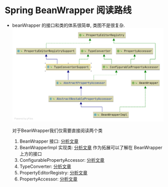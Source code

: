 # Spring BeanWrapper 阅读路线

- beanWrapper 的接口和类的体系很简单, 类图不是很复杂. 
    ![BeanWrapperImpl.png](./images/BeanWrapperImpl.png)
    
    对于BeanWrapper我们仅需要直接阅读两个类
    1. BeanWrapper 接口: [分析文章](./Spring-BeanWrapper.md)
    2. BeanWrapperImpl 实现类: [分析文章](./Spring-BeanWrapperImpl.md)
    作为拓展可以了解在 BeanWrapper 上方的接口
    1. ConfigurablePropertyAccessor: [分析文章](/doc/book/bean/ConfigurablePropertyAccessor/Spring-ConfigurablePropertyAccessor.md)
    2. TypeConverter: [分析文章](/doc/book/core/convert/Spring-TypeConverter.md)
    3. PropertyEditorRegistry: [分析文章](/doc/book/bean/propertyEditor/Spring-PropertyEditorRegistry.md)
    4. PropertyAccessor: [分析文章](/doc/book/bean/PropertyAccessor/Spring-PropertyAccessor.md)